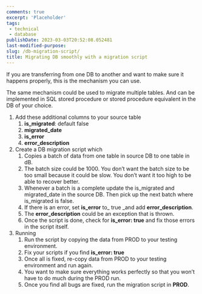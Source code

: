 ```yaml
---
comments: true
excerpt: 'Placeholder' 
tags:
 - technical
 - database
publishDate: 2023-03-03T20:52:08.052481
last-modified-purpose:
slug: /db-migration-script/
title: Migrating DB smoothly with a migration script
---
```


If you are transferring from one DB to another and want to make sure it happens properly, this is the mechanism you can use.

The same mechanism could be used to migrate multiple tables. And can be implemented in SQL stored procedure or stored procedure equivalent in the DB of your choice.

1. Add these additional columns to your source table
   1. **is_migrated**: default false
   2. **migrated_date**
   3. **is_error**
   4. **error_description**
2. Create a DB migration script which
   1. Copies a batch of data from one table in source DB to one table in dB.
   2. The batch size could be 1000. You don’t want the batch size to be too small because it could be slow. You don’t want it too high to be able to recover better.
   3. Whenever a batch is a complete update the is\_migrated and migrated\_date in the source DB. Then pick up the next batch where is_migrated is false.
   4. If there is an error, set **is_error** to\_ true \_and add **error_description**.
   5. The **error_description** could be an exception that is thrown.
   6. Once the script is done, check for **is_error: true** and fix those errors in the script itself.
3. Running
   1. Run the script by copying the data from PROD to your testing environment.
   2. Fix your scripts if you find **is_error: true**
   3. Once all is fixed, re-copy data from PROD to your testing environment and run again.
   4. You want to make sure everything works perfectly so that you won’t have to do much during the PROD run.
   5. Once you find all bugs are fixed, run the migration script in **PROD**.